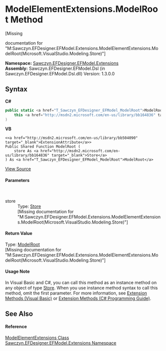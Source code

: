 # ModelElementExtensions.ModelRoot Method 
 

\[Missing <summary> documentation for "M:Sawczyn.EFDesigner.EFModel.Extensions.ModelElementExtensions.ModelRoot(Microsoft.VisualStudio.Modeling.Store)"\]

**Namespace:**&nbsp;<a href="N_Sawczyn_EFDesigner_EFModel_Extensions">Sawczyn.EFDesigner.EFModel.Extensions</a><br />**Assembly:**&nbsp;Sawczyn.EFDesigner.EFModel.Dsl (in Sawczyn.EFDesigner.EFModel.Dsl.dll) Version: 1.3.0.0

## Syntax

**C#**<br />
``` C#
public static <a href="T_Sawczyn_EFDesigner_EFModel_ModelRoot">ModelRoot</a> ModelRoot(
	this <a href="http://msdn2.microsoft.com/en-us/library/bb164836" target="_blank">Store</a> store
)
```

**VB**<br />
``` VB
<<a href="http://msdn2.microsoft.com/en-us/library/bb504090" target="_blank">ExtensionAttribute</a>>
Public Shared Function ModelRoot ( 
	store As <a href="http://msdn2.microsoft.com/en-us/library/bb164836" target="_blank">Store</a>
) As <a href="T_Sawczyn_EFDesigner_EFModel_ModelRoot">ModelRoot</a>
```

<a href="https://github.com/msawczyn/EFDesigner/tree/master/src/Dsl/CustomCode/Extensions/ModelElementExtensions.cs#L40" title="View the source code">View Source</a><br />

#### Parameters
&nbsp;<dl><dt>store</dt><dd>Type: <a href="http://msdn2.microsoft.com/en-us/library/bb164836" target="_blank">Store</a><br />\[Missing <param name="store"/> documentation for "M:Sawczyn.EFDesigner.EFModel.Extensions.ModelElementExtensions.ModelRoot(Microsoft.VisualStudio.Modeling.Store)"\]</dd></dl>

#### Return Value
Type: <a href="T_Sawczyn_EFDesigner_EFModel_ModelRoot">ModelRoot</a><br />\[Missing <returns> documentation for "M:Sawczyn.EFDesigner.EFModel.Extensions.ModelElementExtensions.ModelRoot(Microsoft.VisualStudio.Modeling.Store)"\]

#### Usage Note
In Visual Basic and C#, you can call this method as an instance method on any object of type <a href="http://msdn2.microsoft.com/en-us/library/bb164836" target="_blank">Store</a>. When you use instance method syntax to call this method, omit the first parameter. For more information, see <a href="http://msdn.microsoft.com/en-us/library/bb384936.aspx">Extension Methods (Visual Basic)</a> or <a href="http://msdn.microsoft.com/en-us/library/bb383977.aspx">Extension Methods (C# Programming Guide)</a>.

## See Also


#### Reference
<a href="T_Sawczyn_EFDesigner_EFModel_Extensions_ModelElementExtensions">ModelElementExtensions Class</a><br /><a href="N_Sawczyn_EFDesigner_EFModel_Extensions">Sawczyn.EFDesigner.EFModel.Extensions Namespace</a><br />